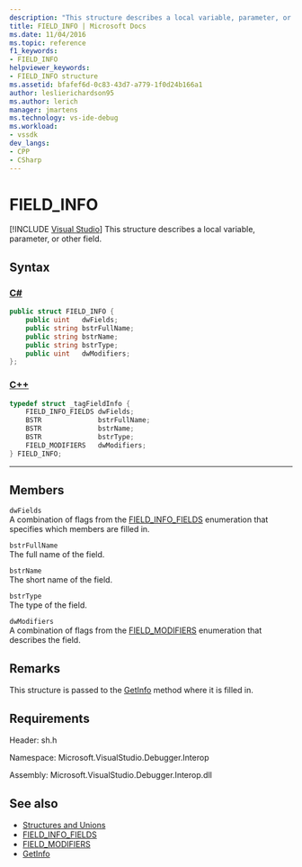 ```yaml
---
description: "This structure describes a local variable, parameter, or other field."
title: FIELD_INFO | Microsoft Docs
ms.date: 11/04/2016
ms.topic: reference
f1_keywords:
- FIELD_INFO
helpviewer_keywords:
- FIELD_INFO structure
ms.assetid: bfafef6d-0c83-43d7-a779-1f0d24b166a1
author: leslierichardson95
ms.author: lerich
manager: jmartens
ms.technology: vs-ide-debug
ms.workload:
- vssdk
dev_langs:
- CPP
- CSharp
---
```

# FIELD_INFO

 [!INCLUDE [Visual Studio](~/includes/applies-to-version/vs-windows-only.md)]
This structure describes a local variable, parameter, or other field.

## Syntax

### [C#](#tab/csharp)
```csharp
public struct FIELD_INFO {
    public uint   dwFields;
    public string bstrFullName;
    public string bstrName;
    public string bstrType;
    public uint   dwModifiers;
};
```
### [C++](#tab/cpp)
```cpp
typedef struct _tagFieldInfo {
    FIELD_INFO_FIELDS dwFields;
    BSTR              bstrFullName;
    BSTR              bstrName;
    BSTR              bstrType;
    FIELD_MODIFIERS   dwModifiers;
} FIELD_INFO;
```
---

## Members
`dwFields`\
A combination of flags from the [FIELD_INFO_FIELDS](../../../extensibility/debugger/reference/field-info-fields.md) enumeration that specifies which members are filled in.

`bstrFullName`\
The full name of the field.

`bstrName`\
The short name of the field.

`bstrType`\
The type of the field.

`dwModifiers`\
A combination of flags from the [FIELD_MODIFIERS](../../../extensibility/debugger/reference/field-modifiers.md) enumeration that describes the field.

## Remarks
This structure is passed to the [GetInfo](../../../extensibility/debugger/reference/idebugfield-getinfo.md) method where it is filled in.

## Requirements
Header: sh.h

Namespace: Microsoft.VisualStudio.Debugger.Interop

Assembly: Microsoft.VisualStudio.Debugger.Interop.dll

## See also
- [Structures and Unions](../../../extensibility/debugger/reference/structures-and-unions.md)
- [FIELD_INFO_FIELDS](../../../extensibility/debugger/reference/field-info-fields.md)
- [FIELD_MODIFIERS](../../../extensibility/debugger/reference/field-modifiers.md)
- [GetInfo](../../../extensibility/debugger/reference/idebugfield-getinfo.md)

